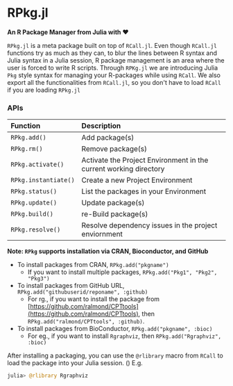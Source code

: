 # RPkg.jl
**An R Package Manager from Julia with ❤️**

`RPkg.jl` is a meta package built on top of `RCall.jl`. Even though `RCall.jl` functions try as much as they can, to blur the lines between R syntax and Julia syntax in a Julia session, R package management is an area where the user is forced to write R scripts. Through `RPKg.jl` we are introducing Julia `Pkg` style syntax for managing your R-packages while using `RCall`. We also export all the functionalities from `RCall.jl`, so you don't have to load `RCall` if you are loading `RPkg.jl`

### APIs 

| Function             | Description                                                       |
| :------------------- | :---------------------------------------------------------------- |
| `RPkg.add()`         | Add package(s)                                                    |
| `RPkg.rm()`          | Remove package(s)                                                 |
| `RPkg.activate()`    | Activate the Project Environment in the current working directory |
| `RPkg.instantiate()` | Create a new Project Environment                                  |
| `RPkg.status()`      | List the packages in your Environment                             |
| `RPkg.update()`      | Update package(s)                                                 |
| `RPkg.build()`       | re-Build package(s)                                               |
| `RPkg.resolve()`     | Resolve dependency issues in the project enviornment              |

**Note: `RPkg` supports installation via CRAN, Bioconductor, and GitHub**
- To install packages from CRAN, `RPkg.add("pkgname")`
  - If you want to install multiple packages, `RPkg.add("Pkg1", "Pkg2", "Pkg3")`
- To install packages from GitHub URL, `RPkg.add("githubuserid/reponame", :github)`
  - For rg., if you want to install the package from [https://github.com/ralmond/CPTtools](https://github.com/ralmond/CPTtools), then `RPkg.add("ralmond/CPTtools", :github)`.
- To install packages from BioConductor, `RPkg.add("pkgname", :bioc)`
  - For eg., if you want to install `Rgraphviz`, then `RPkg.add("Rgraphviz", :bioc)`

After installing a packaging, you can use the `@rlibrary` macro from `RCall` to load the package into your Julia session. ()
E.g.
```julia
julia> @rlibrary Rgraphviz
```